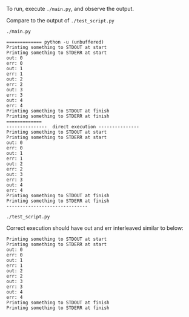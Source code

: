 To run, execute `./main.py`, and observe the output.


Compare to the output of `./test_script.py`


`./main.py`

```
============= python -u (unbuffered)
Printing something to STDOUT at start
Printing something to STDERR at start
out: 0
err: 0
out: 1
err: 1
out: 2
err: 2
out: 3
err: 3
out: 4
err: 4
Printing something to STDOUT at finish
Printing something to STDERR at finish
=============
---------------  direct execution ---------------
Printing something to STDOUT at start
Printing something to STDERR at start
out: 0
err: 0
out: 1
err: 1
out: 2
err: 2
out: 3
err: 3
out: 4
err: 4
Printing something to STDOUT at finish
Printing something to STDERR at finish
------------------------------
```

`./test_script.py`

Correct execution should have out and err interleaved similar to below:

```
Printing something to STDOUT at start
Printing something to STDERR at start
out: 0
err: 0
out: 1
err: 1
out: 2
err: 2
out: 3
err: 3
out: 4
err: 4
Printing something to STDOUT at finish
Printing something to STDERR at finish
```
